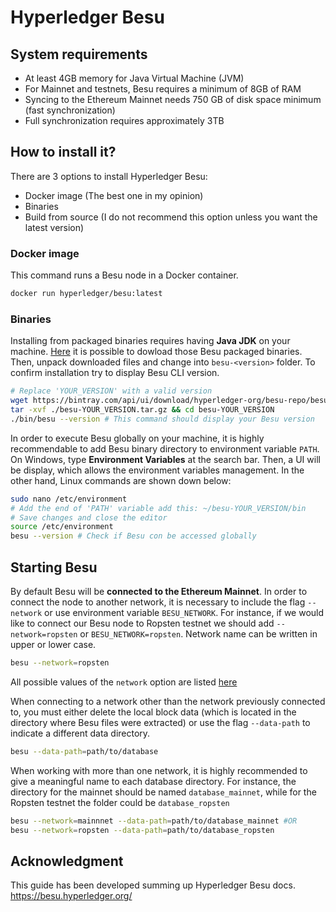 # Hyperledger Besu

## System requirements
* At least 4GB memory for Java Virtual Machine (JVM)
* For Mainnet and testnets, Besu requires a minimum of 8GB of RAM
* Syncing to the Ethereum Mainnet needs 750 GB of disk space minimum (fast synchronization)
* Full synchronization requires approximately 3TB

## How to install it?
There are 3 options to install Hyperledger Besu:
* Docker image (The best one in my opinion)
* Binaries
* Build from source (I do not recommend this option unless you want the latest version)

### Docker image
This command runs a Besu node in a Docker container.
```bash
docker run hyperledger/besu:latest
```

### Binaries
Installing from packaged binaries requires having **Java JDK** on your machine. [Here](https://hyperledger-org.bintray.com/besu-repo/) it is possible to dowload those Besu packaged binaries. Then, unpack downloaded files and change into `besu-<version>` folder. To confirm installation try to display Besu CLI version.
```bash
# Replace 'YOUR_VERSION' with a valid version
wget https://bintray.com/api/ui/download/hyperledger-org/besu-repo/besu-YOUR_VERSION.tar.gz
tar -xvf ./besu-YOUR_VERSION.tar.gz && cd besu-YOUR_VERSION
./bin/besu --version # This command should display your Besu version
```

In order to execute Besu globally on your machine, it is highly recommendable to add Besu binary directory to environment variable `PATH`. On Windows, type __Environment Variables__ at the search bar. Then, a UI will be display, which allows the environment variables management. In the other hand, Linux commands are shown down below:
```bash
sudo nano /etc/environment
# Add the end of 'PATH' variable add this: ~/besu-YOUR_VERSION/bin
# Save changes and close the editor
source /etc/environment
besu --version # Check if Besu con be accessed globally
```

## Starting Besu
By default Besu will be **connected to the Ethereum Mainnet**. In order to connect the node to another network, it is necessary to include the flag `--network` or use environment variable `BESU_NETWORK`. For instance, if we would like to connect our Besu node to Ropsten testnet we should add `--network=ropsten` or `BESU_NETWORK=ropsten`. Network name can be written in upper or lower case.
```bash
besu --network=ropsten
```
All possible values of the `network` option are listed [here](https://besu.hyperledger.org/en/stable/Reference/CLI/CLI-Syntax/#network)

When connecting to a network other than the network previously connected to, you must either delete the local block data (which is located in the directory where Besu files were extracted) or use the flag `--data-path` to indicate a different data directory.
```bash
besu --data-path=path/to/database
```

When working with more than one network, it is highly recommended to give a meaningful name to each database directory. For instance, the directory for the mainnet should be named `database_mainnet`, while for the Ropsten testnet the folder could be `database_ropsten`
```bash
besu --network=mainnnet --data-path=path/to/database_mainnet #OR
besu --network=ropsten --data-path=path/to/database_ropsten
```

## Acknowledgment
This guide has been developed summing up Hyperledger Besu docs.
https://besu.hyperledger.org/